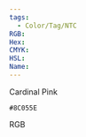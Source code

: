 ```yaml
---
tags:
  - Color/Tag/NTC
RGB:
Hex:
CMYK:
HSL:
Name:
---
```

Cardinal Pink
```palette
#8C055E
```
RGB
